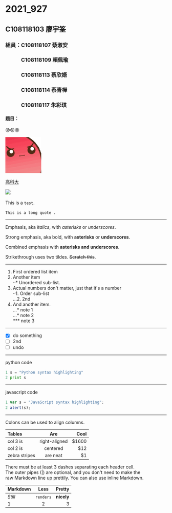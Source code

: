 # 2021_927

## C108118103 廖宇筌

### 組員：C108118107 蔡淑安
### 　　　C108118109 賴佩瑜
### 　　　C108118113 蔡欣娪
### 　　　C108118114 蔡青樺
### 　　　C108118117 朱彩琪

#### 題目：

😠😠😠

[![angry](698915109971427438.gif "生氣幫傳送門請點我")](https://www.twitch.tv/takesipon)

[高科大](https://www.nkust.edu.tw/)

![](https://www.nkust.edu.tw/var/file/0/1000/img/513/182513897.png "")

This is a `test`.

```
This is a long quote .
```
---
Emphasis, aka *italics*, with *asterisks* or *underscores*.

Strong emphasis, aka bold, with **asterisks** or **underscores**.

Combined emphasis with **asterisks and underscores**.

Strikethrough uses two tildes. ~~Scratch this~~.

---
1. First ordered list item
2. Another item\
‧‧* Unordered sub-list.
3. Actual numbers don't matter, just that it's a number\
‧‧1. Order sub-list\
...2. 2nd
4. And another item.\
...* note 1\
...* note 2\
*** note 3

---
- [X] do something
- [ ] 2nd
- [ ] undo
---
python code
```python =
1 s = "Python syntax highlighting"
2 print s
```
---
javascript code
```javascript =
1 var s = "JavaScript syntax highlighting";
2 alert(s);
```
---
Colons can be used to align columns.

| Tables | Are | Cool |
|:---------|:---------:|----------:|
|col 3 is|right-aligned|$1600|
|col 2 is| centered| $12|
|zebra stripes| are neat| $1|

There must be at least 3 dashes separating each header cell.<br> The outer pipes (|) are optional, and you don't need to make the<br> raw Markdown line up prettily. You can also use inline Markdown.

| Markdown | Less | Pretty |
|:---------|:---------:|----------:|
| *Still*| `renders`| **nicely**|
|1|2|3|
